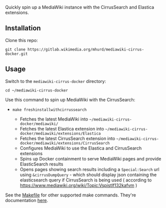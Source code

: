 Quickly spin up a MediaWiki instance with the CirrusSearch and Elastica extensions.

## Installation 

Clone this repo:

    git clone https://gitlab.wikimedia.org/mhurd/mediawiki-cirrus-docker.git

## Usage

Switch to the `mediawiki-cirrus-docker` directory:

    cd ~/mediawiki-cirrus-docker

Use this command to spin up MediaWiki with the CirrusSearch:
-   ```
    make freshinstallwithcirrussearch
     ```
    - Fetches the latest MediaWiki into `~/mediawiki-cirrus-docker/mediawiki/`
    - Fetches the latest Elastica extension into `~/mediawiki-cirrus-docker/mediawiki/extensions/Elastica`
    - Fetches the latest CirrusSearch extension into `~/mediawiki-cirrus-docker/mediawiki/extensions/CirrusSearch`
    - Configures MediaWiki to use the Elastica and CirrusSearch extensions
    - Spins up Docker containment to serve MediaWiki pages and provide ElasticSearch results
    - Opens pages showing search results including a `Special:Search` url using `&cirrusDumpQuery` - which should display json containing the elasticsearch query if CirrusSearch is being used ( according to https://www.mediawiki.org/wiki/Topic:Vspistlf132kafvm )

See the [Makefile](https://gitlab.wikimedia.org/mhurd/mediawiki-cirrus-docker/-/blob/main/Makefile) for other supported make commands. They're documentation [here](https://gitlab.wikimedia.org/mhurd/mediawiki-docker-make).